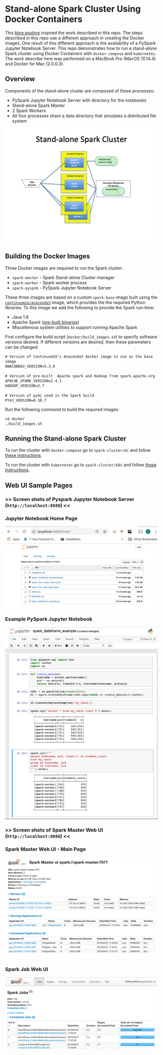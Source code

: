 # Stand-alone Spark Cluster Using Docker Containers

This [blog posting](https://medium.com/@marcovillarreal_40011/creating-a-spark-standalone-cluster-with-docker-and-docker-compose-ba9d743a157f) inspired the work described in this repo.  The steps described in this repo use a different approach in creating the Docker images.  One result of this different approach is the availability of a PySpark Jupyter Notebook Server.  This repo demonstrates how to run a stand-alone Spark cluster using Docker Containers with `docker-compose` and `kubernetes`.  The work describe here was performed on a MacBook Pro (MacOS 10.14.4) and Docker for Mac (2.0.0.3).

## Overview
Components of the stand-alone cluster are composed of these processes:

* PySpark Jupyter Notebook Server with directory for the notebooks
* Stand-alone Spark Master
* 2 Spark Workers
* All four processes share a data directory that simulates a distributed file system

![Architecture Overview](./images/architecture_slide.jpg)


## Building the Docker Images
Three Docker images are required to run the Spark cluster:
* `spark-master` - Spark Stand-alone Cluster manager
* `spark-worker` - Spark worker process
* `spark-pyspnb` - PySpark Jupyter Notebook Server

These three images are based on a custom `spark-base` image built using the [`continuumio/anaconda3`](https://hub.docker.com/r/continuumio/anaconda3/) image, which provides the the required Python libraries.  To this image we add the following to provide the Spark run-time:
* Java 1.8
* Apache Spark ([pre-built binaries](https://spark.apache.org/downloads.html))
* Miscellenous system utilities to support running Apache Spark

First configure the build script (`docker/build_images.sh`) to specify software versions desired.  If different versions are desired, then these parameters can be changed.
```
# Version of ContinuumIO's Anaconda3 docker image to use as the base image 
ANACONDA3_VERSION=5.3.0

# Version of pre-built  Apache spark and Hadoop from spark.apache.org
APACHE_SPARK_VERSION=2.4.1
HADOOP_VERSION=2.7

# Version of py4j used in the Spark build
PY4J_VERSION=0.10.7
```

Run the following command to build the required images:
```
cd docker
./build_images.sh
```

## Running the Stand-alone Spark Cluster

To run the cluster with `docker-compose` go to `spark-cluster/dc` and follow [these instructions](spark-cluster/dc).

To run the cluster with `kubernetes` go to `spark-cluster/k8s` and follow [these instructions](spark-cluster/k8s).

## Web UI Sample Pages
### \>\> Screen shots of Pyspark Jupyter Notebook Server (`http://localhost:8888`) \<\<
### Jupyter Notebook Home Page
![PySpark Jupyter Notebook Home Page](images/jupyter_notebook_home_page.png)


### Example PySpark Jupyter Notebook
![PySpark Jupyter Notebook Example](images/jupyter_notebook_example.png)


### \>\> Screen shots of Spark Master Web UI (`http://localhost:8080`) \<\<
### Spark Master Web UI - Main Page
![Spark Master Web UI - Main Page](images/spark_master_web_ui.png)


### Spark Job Web UI
![Spark Job Web UI](images/spark_job_web_ui.png)